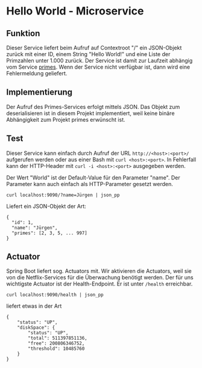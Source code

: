# Hello World - Microservice

## Funktion

Dieser Service liefert beim Aufruf auf Contextroot "/" ein JSON-Objekt zurück 
mit einer ID, einem String "Hello World!" und eine Liste der Primzahlen unter 
1.000 zurück. Der Service ist damit zur Laufzeit abhängig vom Service 
[primes](../primes). Wenn der Service nicht verfügbar ist, dann wird eine 
Fehlermeldung geliefert.

## Implementierung

Der Aufruf des Primes-Services erfolgt mittels JSON. Das Objekt zum 
deserialisieren ist in diesem Projekt implementiert, weil keine binäre 
Abhängigkeit zum Projekt primes erwünscht ist.

## Test

Dieser Service kann einfach durch Aufruf der URL `http://<host>:<port>/`
aufgerufen werden oder aus einer Bash mit `curl <host>:<port>`. In Fehlerfall 
kann der HTTP-Header mit `curl -i <host>:<port>` ausgegeben werden.

Der Wert "World" ist der Default-Value für den Parameter "name". Der Parameter
kann auch einfach als HTTP-Parameter gesetzt werden.

````
curl localhost:9090/?name=Jürgen | json_pp
````

Liefert ein JSON-Objekt der Art:

````
{
  "id": 1,
  "name": "Jürgen",
  "primes": [2, 3, 5, ... 997]
}
````

## Actuator

Spring Boot liefert sog. Actuators mit. Wir aktivieren die Actuators, weil sie
von die Netflix-Services für die Überwachung benötigt werden. Der für uns 
wichtigste Actuator ist der Health-Endpoint. Er ist unter `/health` erreichbar.

````
curl localhost:9090/health | json_pp
````

liefert etwas in der Art

````
{
    "status": "UP",
    "diskSpace": {
        "status": "UP",
        "total": 511397851136,
        "free": 200806346752,
        "threshold": 10485760
    }
}
````
